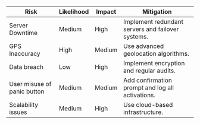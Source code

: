 | Risk                          | Likelihood | Impact | Mitigation                                         |
|-------------------------------|------------|--------|---------------------------------------------------|
| Server Downtime               | Medium     | High   | Implement redundant servers and failover systems.  |
| GPS Inaccuracy                | High       | Medium | Use advanced geolocation algorithms.                |
| Data breach                   | Low        | High   | Implement encryption and regular audits.           |
| User misuse of panic button    | Medium     | Medium | Add confirmation prompt and log all activations.   |
| Scalability issues            | Medium     | High   | Use cloud-based infrastructure.                     |

